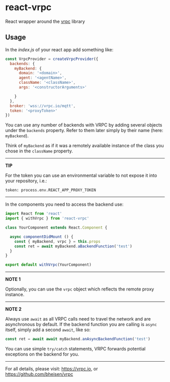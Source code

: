 # react-vrpc
React wrapper around the [vrpc](https://github.com/bheisen/vrpc) library


## Usage

In the *index.js* of your react app add something like:

```javascript
const VrpcProvider = createVrpcProvider({
  backends: {
    myBackend: {
      domain: '<domain>',
      agent: '<agentName>',
      className: '<className>',
      args: '<constructorArguments>'

    }
  },
  broker: 'wss://vrpc.io/mqtt',
  token: '<proxyToken>'
})
```

You can use any number of backends with VRPC by adding several objects under
the `backends` property. Refer to them later simply by their name
(here: `myBackend`).

Think of `myBackend` as if it was a remotely available
instance of the class you chose in the `className` property.

---

**TIP**

For the token you can use an environmental variable to not expose it into
your repository, i.e.:

```
token: process.env.REACT_APP_PROXY_TOKEN
```

---

In the components you need to access the backend use:

```javascript
import React from 'react'
import { withVrpc } from 'react-vrpc'

class YourComponent extends React.Component {

  async componentDidMount () {
    const { myBackend, vrpc } = this.props
    const ret = await myBackend.aBackendFunction('test')
  }
}

export default withVrpc(YourComponent)
```

---
**NOTE 1**

Optionally, you can use the `vrpc` object which reflects the remote proxy
instance.

---
**NOTE 2**

Always use `await` as all VRPC calls need to travel the network and are
asynchronous by default. If the backend function you are calling is
`async` itself, simply add a second `await`, like so:

```javascript
const ret = await await myBackend.anAsyncBackendFunction('test')
```

You can use simple `try/catch` statements, VRPC forwards potential exceptions
on the backend for you.

---

For all details, please visit: https://vrpc.io, or
https://github.com/bheisen/vrpc
